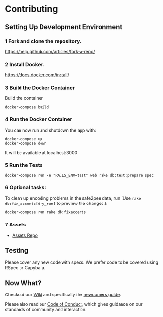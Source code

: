# Contributing

## Setting Up Development Environment

### 1 Fork and clone the repository.
https://help.github.com/articles/fork-a-repo/

### 2 Install Docker.
https://docs.docker.com/install/

### 3 Build the Docker Container
Build the container
```
docker-compose build
```

### 4 Run the Docker Container

You can now run and shutdown the app with:
```
docker-compose up
docker-compose down
```

It will be available at localhost:3000

### 5 Run the Tests
```
docker-compose run -e "RAILS_ENV=test" web rake db:test:prepare spec
```

### 6 Optional tasks:
To clean up encoding problems in the safe2pee data, run (Use `rake db:fix_accents[dry_run]` to preview the changes.):
```
docker-compose run rake db:fixaccents
```

### 7 Assets
* [Assets Repo](https://github.com/RefugeRestrooms/refuge_assets)

## Testing

Please cover any new code with specs. We prefer code to be covered using RSpec or Capybara.

## Now What?
Checkout our [Wiki](https://github.com/RefugeRestrooms/refugerestrooms/wiki) and specifically the [newcomers guide](https://github.com/RefugeRestrooms/refugerestrooms/wiki/Maintainers'-Manual-%5C--Newcomers'-Guide).

Please also read our [Code of Conduct](https://github.com/RefugeRestrooms/refugerestrooms/blob/develop/CODE_OF_CONDUCT.md), which gives guidance on our standards of community and interaction.
